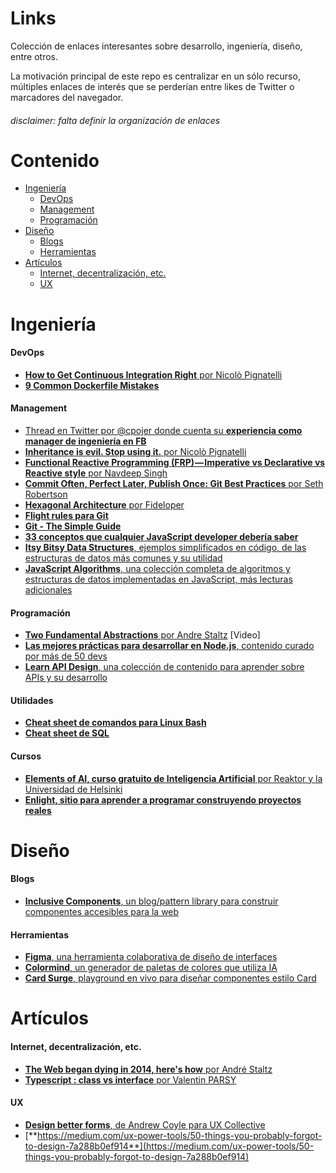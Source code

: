 # Links
Colección de enlaces interesantes sobre desarrollo, ingeniería, diseño, entre otros. 

La motivación principal de este repo es centralizar en un sólo recurso, múltiples enlaces de interés que se perderían entre likes de Twitter o marcadores del navegador.

###### disclaimer: falta definir la organización de enlaces

# Contenido

- [Ingeniería](#ingenieria)
    - [DevOps](#devops)
    - [Management](#management)
    - [Programación](#programacion)
- [Diseño](#diseno)
    - [Blogs](#blogs)
    - [Herramientas](#herramientas)
- [Artículos](#articulos)
    - [Internet, decentralización, etc.](#int-dec-etc)
    - [UX](#ux)

<!-- inicia Ingeniería -->
<a name="ingenieria"></a>
# Ingeniería

<!-- inicia Ingeniería-devops -->
<a name="devops"></a>
#### DevOps
- [**How to Get Continuous Integration Right** por Nicolò Pignatelli](https://hackernoon.com/how-to-get-continuous-integration-right-77bda4bc0d1f)
- [**9 Common Dockerfile Mistakes**](https://runnable.com/blog/9-common-dockerfile-mistakes)

<!-- inicia Ingeniería-management -->
<a name="management"></a>
#### Management
- [Thread en Twitter por @cpojer donde cuenta su **experiencia como manager de ingeniería en FB**](https://twitter.com/cpojer/status/993982733285298177)
- [**Inheritance is evil. Stop using it.** por Nicolò Pignatelli](https://codeburst.io/inheritance-is-evil-stop-using-it-6c4f1caf5117)
- [**Functional Reactive Programming (FRP) — Imperative vs Declarative vs Reactive style** por Navdeep Singh](https://codeburst.io/functional-reactive-programming-frp-imperative-vs-declarative-vs-reactive-style-84878272c77f)
- [**Commit Often, Perfect Later, Publish Once: Git Best Practices** por Seth Robertson](https://sethrobertson.github.io/GitBestPractices/)
- [**Hexagonal Architecture** por Fideloper](http://fideloper.com/hexagonal-architecture)
- [**Flight rules para Git**](https://github.com/k88hudson/git-flight-rules)
- [**Git - The Simple Guide**](http://rogerdudler.github.io/git-guide/)
- [**33 conceptos que cualquier JavaScript developer debería saber**](https://github.com/leonardomso/33-js-concepts)
- [**Itsy Bitsy Data Structures**, ejemplos simplificados en código, de las estructuras de datos más comunes y su utilidad](https://github.com/jamiebuilds/itsy-bitsy-data-structures)
- [**JavaScript Algorithms**, una colección completa de algoritmos y estructuras de datos implementadas en JavaScript, más lecturas adicionales](https://github.com/trekhleb/javascript-algorithms)

<!-- inicia Ingeniería-programación-->
<a name="programacion"></a>
#### Programación
- [**Two Fundamental Abstractions** por Andre Staltz](https://www.youtube.com/watch?v=fdol03pcvMA) [Video]
- [**Las mejores prácticas para desarrollar en Node.js**, contenido curado por más de 50 devs](https://github.com/i0natan/nodebestpractices)
- [**Learn API Design**, una colección de contenido para aprender sobre APIs y su desarrollo](https://github.com/dwyl/learn-api-design)

<!--inicia Ingeniería-utilidades-->
#### Utilidades
- [**Cheat sheet de comandos para Linux Bash**](https://learncodethehardway.org/unix/bash_cheat_sheet.pdf)
- [**Cheat sheet de SQL**](https://github.com/enochtangg/quick-SQL-cheatsheet)

<!-- inicia Ingeniería-cursos-->
<a name="cursos"></a>
#### Cursos
- [**Elements of AI, curso gratuito de Inteligencia Artificial** por Reaktor y la Universidad de Helsinki](https://www.elementsofai.com/)
- [**Enlight, sitio para aprender a programar construyendo proyectos reales**](https://enlight.nyc/)

<!-- inicia Diseño -->
<a name="diseno"></a>
# Diseño

<!-- inicia Diseño-blogs -->
#### Blogs
- [**Inclusive Components**, un blog/pattern library para construir componentes accesibles para la web](https://inclusive-components.design/about-the-project/)

<!-- inicia Diseño herramientas -->
#### Herramientas
- [**Figma**, una herramienta colaborativa de diseño de interfaces](https://figma.com)
- [**Colormind**, un generador de paletas de colores que utiliza IA](http://www.colormind.io/)
- [**Card Surge**, playground en vivo para diseñar componentes estilo Card](https://card.surge.sh/)

<!-- inicia Artículos -->
<a name="articulos"></a>
# Artículos

<!-- inicia Artículos-Internet, decentralización, etc. -->
<a name="int-dec-etc"></a>
#### Internet, decentralización, etc.
- [**The Web began dying in 2014, here's how** por André Staltz](https://staltz.com/the-web-began-dying-in-2014-heres-how.html)
- [**Typescript : class vs interface** por Valentin PARSY](https://medium.com/front-end-hacking/typescript-class-vs-interface-99c0ae1c2136)

#### UX
- [**Design better forms**, de Andrew Coyle para UX Collective](https://uxdesign.cc/design-better-forms-96fadca0f49c)
- [**https://medium.com/ux-power-tools/50-things-you-probably-forgot-to-design-7a288b0ef914**](https://medium.com/ux-power-tools/50-things-you-probably-forgot-to-design-7a288b0ef914)
